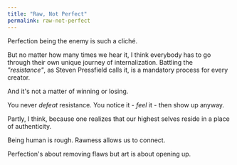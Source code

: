 ```yaml
---
title: "Raw, Not Perfect"
permalink: raw-not-perfect
---
```


Perfection being the enemy is such a cliché.

But no matter how many times we hear it, I think everybody has to go through their own unique journey of internalization. Battling the *"resistance"*, as Steven Pressfield calls it, is a mandatory process for every creator.

And it's not a matter of winning or losing.

You never *defeat* resistance. You notice it - *feel* it - then show up anyway.

Partly, I think, because one realizes that our highest selves reside in a place of authenticity.

Being human is rough. Rawness allows us to connect.

Perfection's about removing flaws but art is about opening up.
